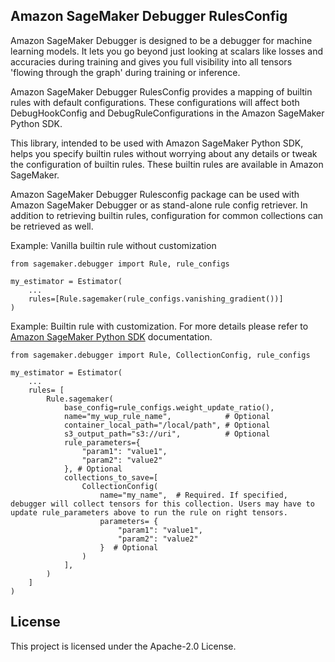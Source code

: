## Amazon SageMaker Debugger RulesConfig

Amazon SageMaker Debugger is designed to be a debugger for machine learning models. It lets you go beyond just looking at scalars like losses and accuracies during training and gives you full visibility into all tensors 'flowing through the graph' during training or inference.

Amazon SageMaker Debugger RulesConfig provides a mapping of builtin rules with default configurations. These configurations will affect both DebugHookConfig and DebugRuleConfigurations in the Amazon SageMaker Python SDK.

This library, intended to be used with Amazon SageMaker Python SDK, helps you specify builtin rules without worrying about any details or tweak the configuration of builtin rules. These builtin rules are available in Amazon SageMaker.

Amazon SageMaker Debugger Rulesconfig package can be used with Amazon SageMaker Debugger or as stand-alone rule config retriever. In addition to retrieving builtin rules, configuration for common collections can be retrieved as well.

Example: Vanilla builtin rule without customization

```
from sagemaker.debugger import Rule, rule_configs

my_estimator = Estimator(
    ...
    rules=[Rule.sagemaker(rule_configs.vanishing_gradient())]
)
```

Example: Builtin rule with customization. For more details please refer to [Amazon SageMaker Python SDK](https://github.com/aws/sagemaker-python-sdk) documentation.

```
from sagemaker.debugger import Rule, CollectionConfig, rule_configs

my_estimator = Estimator(
    ...
    rules= [
        Rule.sagemaker(
            base_config=rule_configs.weight_update_ratio(),
            name="my_wup_rule_name",            # Optional
            container_local_path="/local/path", # Optional
            s3_output_path="s3://uri",          # Optional
            rule_parameters={
                "param1": "value1",
                "param2": "value2"
            }, # Optional
            collections_to_save=[
                CollectionConfig(
                    name="my_name",  # Required. If specified, debugger will collect tensors for this collection. Users may have to update rule_parameters above to run the rule on right tensors.
                    parameters= {
                        "param1": "value1",
                        "param2": "value2"
                    }  # Optional
                )
            ],
        )
    ]
)
```

## License

This project is licensed under the Apache-2.0 License.
